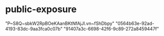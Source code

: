 # public-exposure

"P~S8Q~sbkW2RpBOeKAanBKtNfAjJl.vn~fShDbpy"
"0564b63e-92ad-4193-83dc-9aa3fca0c07b"
"91407a3c-6698-42f6-9c89-272a8459447f"
